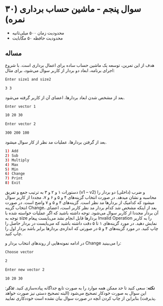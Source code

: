 # سوال پنجم - ماشین حساب برداری (۳۰ نمره)

+ محدودیت زمان ۵۰۰ میلی‌ثانیه
+ محدودیت حافظه ۵۰ مگابایت

## مساله

هدف از اين تمرين، توسعه یک ماشین حساب ساده برای اعمال برداری است. با شروع اجرای برنامه، ابعاد دو بردار از کاربر سوال می‌شود، برای مثال:

```sh
Enter size1 and size2
```

```sh
3 3
```

بعد از مشخص شدن ابعاد بردارها، اعضای آن از کاربر گرفته می‌شود.

```sh
Enter vector 1
```

```sh
10 20 30
```

```sh
Enter vector 2
```

```sh
300 200 100
```

بعد از گرفتن بردارها، عملیات مد نظر از کار سوال میشود.

```sh
1) Add
2) Sub
3) Multiply
4) Max
5) Min
6) Change
7) Print
8) Exit
```

دستورات ۱ و ۲ و ۳ به ترتیب جمع و تفریق (v1 – v2) و ضرب (داخلی) دو بردار را محاسبه و نشان مید‌هد. در صورت انتخاب گزینه‌های ۴ و ۵ و ۶ و ۷، مجددا از کاربر سوال میشود که کدامیک از بردارها مد نظر است. گزینه‌های ۴ و ۵ و ۷ واضح است. در صورت انتخاب گزینه Change، بعد از اینکه مشخص شد کدام بردار مد نظر کاربر است، اعضای آن بردار مجددا از کاربر سوال می‌شود. توجه داشته باشید که اگر عملیات خواسته شده با توجه به size بردارها قابل انجام نشد می‌بایست پیغام Invalid Operation را به کاربر نمایش دهید. در مورد گزینه‌های ۱ تا ۵ دقت داشته باشید که می‌بایست در بردار حاصل را چاپ کنید. در مورد گزینه‌های ۴ و ۵ در صورتی که اندازه‌ی بردارها برابر باشد بردار اول را چاپ کنید.

در ادامه نمونه‌هایی از روندهای انتخاب بردار و Change را می‌بینید:

```sh
Choose vector
```


```sh
2
```


```sh
Enter new vector 2
```

```sh
10 20 30
```


**نکته**: سعی کنید تا حد ممکن همه موارد را به صورت تابع جداگانه پیاده‌سازی کنید.
**تذکر**:‌ این سوال به صورت خودکار تصحیح می‌شود (البته تصحیح دستی نیز صورت خواهد پذیرفت) بنابراین از چاپ کردن آنچه در صورت سوال بیان نشده است خوددکاری نمایید.
